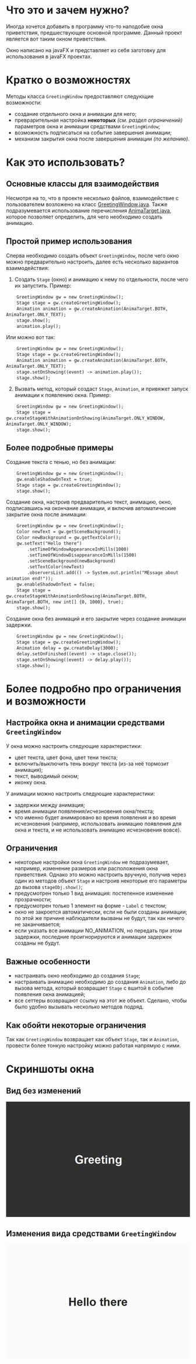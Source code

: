 # Что это и зачем нужно?
Иногда хочется добавить в программу что-то наподобие окна приветствия, предшествующее основной программе. Данный проект является вот таким окном приветствия.

Окно написано на javaFX и представляет из себя заготовку для использования в javaFX проектах.

# Кратко о возможностях
Методы класса `GreetingWindow` предоставляют следующие возможности:
* создание отдельного окна и анимации для него;
* преврарительная настройка **некоторых** *(см. раздел ограничений)* параметров окна и анимации средствами `GreetingWindow`;
* возможность подписаться на событие завершения анимации;
* механизм закрытия окна после завершения анимации *(по желанию)*.

# Как это использовать?

## Основные классы для взаимодействия
Несмотря на то, что в проекте несколько файлов, взаимодействие с пользователем возложено на класс [GreetingWindow.java](src/main/java/nongroup/GreetingWindow.java).
Также подразумевается использование перечисления [AnimaTarget.java](src/main/java/nongroup/AnimaTarget.java), которое позволяет определить, для чего необходимо создать анимацию.

## Простой пример использования
Сперва необходимо создать объект `GreetingWindow`, после чего окно можно предварительно настроить, далее есть несколько вариантов взаимодействия:
1. Создать `Stage` (окно) и анимацию к нему по отдельности, после чего их запустить.
Пример:
```
    GreetingWindow gw = new GreetingWindow();
    Stage stage = gw.createGreetingWindow();
    Animation animation = gw.createAnimation(AnimaTarget.BOTH, AnimaTarget.ONLY_TEXT);
    stage.show();
    animation.play();
```

Или можно вот так:
```
    GreetingWindow gw = new GreetingWindow();
    Stage stage = gw.createGreetingWindow();
    Animation animation = gw.createAnimation(AnimaTarget.BOTH, AnimaTarget.ONLY_TEXT);
    stage.setOnShowing((event) -> animation.play());
    stage.show();
```

2. Вызвать метод, который создаст `Stage`, `Animation`, и привяжет запуск анимации к появлению окна.
Пример:
```
    GreetingWindow gw = new GreetingWindow();
    Stage stage = gw.createStageWithAnimationOnShowing(AnimaTarget.ONLY_WINDOW, AnimaTarget.ONLY_WINDOW);
    stage.show();
```

## Более подробные примеры
Создание текста с тенью, но без анимации:
```
    GreetingWindow gw = new GreetingWindow();
    gw.enableShadowOnText = true;
    Stage stage = gw.createGreetingWindow();
    stage.show();
```

Создание окна, настроив предварительно текст, анимацию, окно, подписавшись на окончание анимации, и включив автоматические закрытие окна после анимации:
```
    GreetingWindow gw = new GreetingWindow();
    Color newText = gw.getSceneBackground();
    Color newBackground = gw.getTextColor();
    gw.setText("Hello there")
        .setTimeOfWindowAppearanceInMills(1000)
        .setTimeOfWindowDisappearanceInMills(1500)
        .setSceneBackground(newBackground)
        .setTextColor(newText)
        .observersList.add(() -> System.out.println("MEssage about animation end!"));
    gw.enableShadowOnText = false;
    Stage stage = gw.createStageWithAnimationOnShowing(AnimaTarget.BOTH, AnimaTarget.BOTH, new int[] {0, 1000}, true);   
    stage.show();
```

Создание окна без анимаций и его закрытие через создание анимации задержки.
```
    GreetingWindow gw = new GreetingWindow();
    Stage stage = gw.createGreetingWindow();
    Animation delay = gw.createDelay(3000);
    delay.setOnFinished((event) -> stage.close());
    stage.setOnShowing((event) -> delay.play());
    stage.show();
```

# Более подробно про ограничения и возможности

## Настройка окна и анимации средствами `GreetingWindow`
У окна можно настроить следующие характеристики:
* цвет текста, цвет фона, цвет тени текста;
* включить/выключить тень вокруг текста (из-за неё тормозит анимация);
* текст, выводимый окном;
* иконку окна.

У анимации можно настроить следующие характеристики:
* задержки между анимация;
* время анимации появления/исчезновения окна/текста;
* что именно будет анимировано во время появления и во время исчезновения (например, использовать анимацию появления для окна и текста, и не использовать анимацию исчезновения вовсе).

## Ограничения
* некоторые настройки окна `GreetingWindow` не подразумевает, например, изменение размеров или расположения окна приветствия. Однако это можно настроить вручную, получив через один из методов объект `Stage` и настроив некоторые его параметры до вызова `stageObj.show()`;
* предусмотрен только 1 вид анимация: постепенное изменение прозрачности;
* предусмотрен только 1 элемент на форме - `Label` с текстом;
* окно не закроется автоматически, если не были созданы анимации; по этой же причине наблюдатели вызваны не будут, так как ничего не заканчивается;
* если указать все анимации NO_ANIMATION, но передать при этом задержки, последние проигнорируются и анимации задержек созданы не будут.

## Важные особенности
* настраивать окно необходимо до создания `Stage`;
* настраивать анимацию необходимо до создания `Animation`, либо до вызова метода, который возвращает `Stage` с вшитой в событие появления окна анимацией;
* все сеттеры возвращают ссылку на этот же объект. Сделано, чтобы было удобно вызывать несколько методов подряд.

## Как обойти некоторые ограничения
Так как `GreetingWindow` возвращает как объект `Stage`, так и `Animation`, провести более тонкую настройку можно работая напрямую с ними.

# Скриншоты окна

## Вид без изменений
![здесь должен быть скриншот, но он куда-то пропал](src/main/resources/screenshots/screenshot1.PNG)

## Изменения вида средствами `GreetingWindow`
![здесь должен быть скриншот, но он куда-то пропал](src/main/resources/screenshots/screenshot2.PNG)


